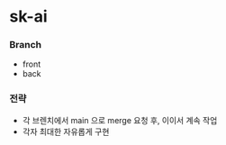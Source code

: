 # sk-ai

### Branch
- front
- back

### 전략
- 각 브렌치에서 main 으로 merge 요청 후, 이이서 계속 작업
- 각자 최대한 자유롭게 구현
